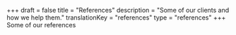 +++
draft 			= false
title 			= "References"
description		= "Some of our clients and how we help them."
translationKey	= "references"
type			= "references"
+++
Some of our references